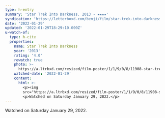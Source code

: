 ```yaml
---
type: h-entry
summary: 'Star Trek Into Darkness, 2013 - ★★★★'
syndication: 'https://letterboxd.com/benji/film/star-trek-into-darkness/3/'
date: '2022-01-29'
updated: '2022-01-29T18:29:10.000Z'
u-watch-of:
  type: h-cite
  properties:
    name: Star Trek Into Darkness
    year: '2013'
    rating: '4.0'
    rewatch: true
    photo: >-
      https://a.ltrbxd.com/resized/film-poster/1/1/9/0/8/11908-star-trek-into-darkness-0-500-0-750-crop.jpg?k=a100350a9b
    watched-date: '2022-01-29'
    content:
      html: >-
        <p><img
        src="https://a.ltrbxd.com/resized/film-poster/1/1/9/0/8/11908-star-trek-into-darkness-0-500-0-750-crop.jpg?k=a100350a9b"/></p>
        <p>Watched on Saturday January 29, 2022.</p>
---
```

Watched on Saturday January 29, 2022.
